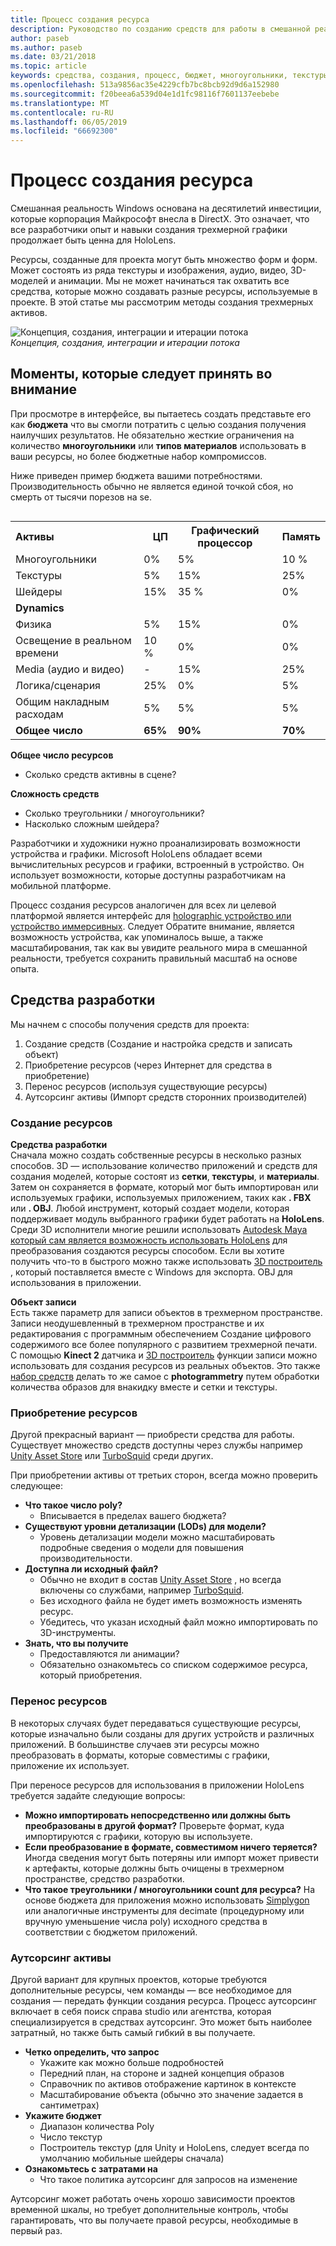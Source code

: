 ```yaml
---
title: Процесс создания ресурса
description: Руководство по созданию средств для работы в смешанной реальности.
author: paseb
ms.author: paseb
ms.date: 03/21/2018
ms.topic: article
keywords: средства, создания, процесс, бюджет, многоугольники, текстуры, построители текстур, производительности
ms.openlocfilehash: 513a9856ac35e4229cfb7bc8bcb92d9d6a152980
ms.sourcegitcommit: f20beea6a539d04e1d1fc98116f7601137eebebe
ms.translationtype: MT
ms.contentlocale: ru-RU
ms.lasthandoff: 06/05/2019
ms.locfileid: "66692300"
---
```

# <a name="asset-creation-process"></a>Процесс создания ресурса

Смешанная реальность Windows основана на десятилетий инвестиции, которые корпорация Майкрософт внесла в DirectX. Это означает, что все разработчики опыт и навыки создания трехмерной графики продолжает быть ценна для HoloLens.

Ресурсы, созданные для проекта могут быть множество форм и форм. Может состоять из ряда текстуры и изображения, аудио, видео, 3D-моделей и анимации. Мы не может начинаться так охватить все средства, которые можно создавать разные ресурсы, используемые в проекте. В этой статье мы рассмотрим методы создания трехмерных активов.

![Концепция, создания, интеграции и итерации потока](images/concept-creation-integration-iteration-flow-640px.jpg)<br>
*Концепция, создания, интеграции и итерации потока*

## <a name="things-to-consider"></a>Моменты, которые следует принять во внимание

При просмотре в интерфейсе, вы пытаетесь создать представьте его как **бюджета** что вы смогли потратить с целью создания получения наилучших результатов. Не обязательно жесткие ограничения на количество **многоугольники** или **типов материалов** использовать в ваши ресурсы, но более бюджетные набор компромиссов.

Ниже приведен пример бюджета вашими потребностями. Производительность обычно не является единой точкой сбоя, но смерть от тысячи порезов на se.
<br>

<table style="float:right; margin-left: 10px;">
<tr>
<th style="text-align:left;"><b>Активы</b></th><th style="text-align:right;"> ЦП</th><th> Графический процессор</th><th> Память</th>
</tr><tr>
<td> Многоугольники</td><td> 0%</td><td> 5%</td><td> 10 %</td>
</tr><tr>
<td> Текстуры</td><td> 5%</td><td> 15%</td><td>25%</td>
</tr><tr>
<td> Шейдеры</td><td> 15%</td><td> 35 %</td><td> 0%</td>
</tr><tr>
<td> <b>Dynamics</b></td><td></td><td></td><td></td>
</tr><tr>
<td> Физика</td><td> 5%</td><td> 15%</td><td> 0%</td>
</tr><tr>
<td> Освещение в реальном времени</td><td> 10 %</td><td> 0%</td><td> 0%</td>
</tr><tr>
<td> Media (аудио и видео)</td><td> -</td><td> 15%</td><td> 25%</td>
</tr><tr>
<td> Логика/сценария</td><td> 25%</td><td> 0%</td><td> 5%</td>
</tr><tr>
<td> Общим накладным расходам</td><td> 5%</td><td> 5%</td><td> 5%</td>
</tr><tr>
<td> <b>Общее число</b></td><td> <b>65%</b></td><td> <b>90%</b></td><td> <b>70%</b></td>
</tr>
</table>

**Общее число ресурсов**
* Сколько средств активны в сцене?

**Сложность средств**
* Сколько треугольники / многоугольники?
* Насколько сложным шейдера?

Разработчики и художники нужно проанализировать возможности устройства и графики. Microsoft HoloLens обладает всеми вычислительных ресурсов и графики, встроенный в устройство. Он использует возможности, которые доступны разработчикам на мобильной платформе.

Процесс создания ресурсов аналогичен для всех ли целевой платформой является интерфейс для [holographic устройство или устройство иммерсивных](mixed-reality.md#the-mixed-reality-spectrum). Следует Обратите внимание, является возможность устройства, как упоминалось выше, а также масштабирования, так как вы увидите реального мира в смешанной реальности, требуется сохранить правильный масштаб на основе опыта. 

## <a name="authoring-assets"></a>Средства разработки

Мы начнем с способы получения средств для проекта:
1. Создание средств (Создание и настройка средств и записать объект)
2. Приобретение ресурсов (через Интернет для средства в приобретение)
3. Перенос ресурсов (используя существующие ресурсы)
4. Аутсорсинг активы (Импорт средств сторонних производителей)

### <a name="creating-assets"></a>Создание ресурсов

**Средства разработки**<br>
Сначала можно создать собственные ресурсы в несколько разных способов. 3D — использование количество приложений и средств для создания моделей, которые состоят из **сетки**, **текстуры**, и **материалы**. Затем он сохраняется в формате, который мог быть импортирован или используемых графики, используемых приложением, таких как **. FBX** или **. OBJ**. Любой инструмент, который создает модели, которая поддерживает модуль выбранного графики будет работать на **HoloLens**. Среди 3D исполнители многие решили использовать [Autodesk Maya который сам является возможность использовать HoloLens](https://www.youtube.com/watch?v=q0K3n0Gf8mA) для преобразования создаются ресурсы способом. Если вы хотите получить что-то в быстрого можно также использовать [3D построитель](https://developer.microsoft.com/windows/hardware/3d-print/3d-builder-resources) , который поставляется вместе с Windows для экспорта. OBJ для использования в приложении.

**Объект записи**<br>
Есть также параметр для записи объектов в трехмерном пространстве. Записи неодушевленный в трехмерном пространстве и их редактирования с программным обеспечением Создание цифрового содержимого все более популярного с развитием трехмерной печати. С помощью **Kinect 2** датчика и [3D построитель](https://developer.microsoft.com/windows/hardware/3d-print/3d-builder-resources) функции записи можно использовать для создания ресурсов из реальных объектов. Это также [набор средств](https://en.wikipedia.org/wiki/Comparison_of_photogrammetry_software) делать то же самое с **photogrammetry** путем обработки количества образов для внакидку вместе и сетки и текстуры.

### <a name="purchasing-assets"></a>Приобретение ресурсов

Другой прекрасный вариант — приобрести средства для работы. Существует множество средств доступны через службы например [Unity Asset Store](https://www.assetstore.unity3d.com/) или [TurboSquid](http://www.turbosquid.com/) среди других.

При приобретении активы от третьих сторон, всегда можно проверить следующее:
* **Что такое число poly?**
  * Вписывается в пределах вашего бюджета?
* **Существуют уровни детализации (LODs) для модели?**
  * Уровень детализации модели можно масштабировать подробные сведения о модели для повышения производительности.
* **Доступна ли исходный файл?**
  * Обычно не входит в состав [Unity Asset Store](https://www.assetstore.unity3d.com/) , но всегда включены со службами, например [TurboSquid](http://www.turbosquid.com/).
  * Без исходного файла не будет иметь возможность изменять ресурс.
  * Убедитесь, что указан исходный файл можно импортировать по 3D-инструменты.
* **Знать, что вы получите**
  * Предоставляются ли анимации?
  * Обязательно ознакомьтесь со списком содержимое ресурса, который приобретения.

### <a name="porting-assets"></a>Перенос ресурсов

В некоторых случаях будет передаваться существующие ресурсы, которые изначально были созданы для других устройств и различных приложений. В большинстве случаев эти ресурсы можно преобразовать в форматы, которые совместимы с графики, приложение их использует.

При переносе ресурсов для использования в приложении HoloLens требуется задайте следующие вопросы:
* **Можно импортировать непосредственно или должны быть преобразованы в другой формат?** Проверьте формат, куда импортируются с графики, которую вы используете.
* **Если преобразование в формате, совместимом ничего теряется?** Иногда сведения могут быть потеряны или импорт может привести к артефакты, которые должны быть очищены в трехмерном пространстве, средство разработки.
* **Что такое треугольники / многоугольники count для ресурса?** На основе бюджета для приложения можно использовать [Simplygon](https://www.simplygon.com/) или аналогичные инструменты для decimate (процедурному или вручную уменьшение числа poly) исходного средства в соответствии с бюджетом приложений.

### <a name="outsourcing-assets"></a>Аутсорсинг активы

Другой вариант для крупных проектов, которые требуются дополнительные ресурсы, чем команды — все необходимое для создания — передать функции создания ресурса. Процесс аутсорсинг включает в себя поиск справа studio или агентства, которая специализируется в средствах аутсорсинг. Это может быть наиболее затратный, но также быть самый гибкий в вы получаете.
* **Четко определить, что запрос**
  * Укажите как можно больше подробностей
  * Передний план, на стороне и задней концепция образов
  * Справочник по активов отображение картинок в контексте
  * Масштабирование объекта (обычно это значение задается в сантиметрах)
* **Укажите бюджет**
  * Диапазон количества Poly
  * Число текстур
  * Построитель текстур (для Unity и HoloLens, следует всегда по умолчанию мобильные шейдеры сначала)
* **Ознакомьтесь с затратами на**
  * Что такое политика аутсорсинг для запросов на изменение

Аутсорсинг может работать очень хорошо зависимости проектов временной шкалы, но требует дополнительные контроль, чтобы гарантировать, что вы получаете правой ресурсы, необходимые в первый раз.
